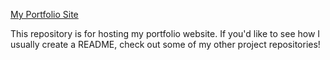 [My Portfolio Site](http://ethangooding.com/JSequencer/)

This repository is for hosting my portfolio website. If you'd like to see how I usually create a README, check out some of my other project repositories!
